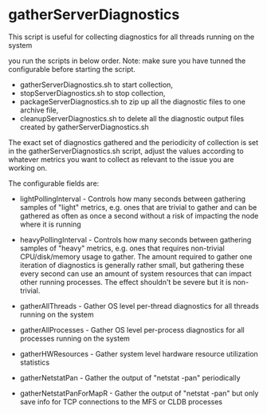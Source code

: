 # gatherServerDiagnostics
This script is useful for collecting diagnostics for all threads running on the system

you run the scripts in below order. Note: make sure you have tunned the configurable before starting the script. 
- gatherServerDiagnostics.sh to start collection, 
- stopServerDiagnostics.sh to stop collection, 
- packageServerDiagnostics.sh to zip up all the diagnostic files to one archive file, 
- cleanupServerDiagnostics.sh to delete all the diagnostic output files created by gatherServerDiagnostics.sh

The exact set of diagnostics gathered and the periodicity of collection is set in the gatherServerDiagnostics.sh script, adjust the values according to whatever metrics you want to collect as relevant to the issue you are working on.

The configurable fields are:

- lightPollingInterval - Controls how many seconds between gathering samples of "light" metrics, e.g. ones that are trivial to gather and can be gathered as often as once a second without a risk of impacting the node where it is running
- heavyPollingInterval - Controls how many seconds between gathering samples of "heavy" metrics, e.g. ones that requires non-trivial CPU/disk/memory usage to gather.  The amount required to gather one iteration of diagnostics is generally rather small, but gathering these every second can use an amount of system resources that can impact other running processes.  The effect shouldn't be severe but it is non-trivial.

- gatherAllThreads - Gather OS level per-thread diagnostics for all threads running on the system
- gatherAllProcesses - Gather OS level per-process diagnostics for all processes running on the system
- gatherHWResources - Gather system level hardware resource utilization statistics
- gatherNetstatPan - Gather the output of "netstat -pan" periodically
- gatherNetstatPanForMapR - Gather the output of "netstat -pan" but only save info for TCP connections to the MFS or CLDB processes
